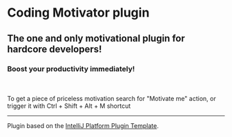 # Coding Motivator plugin

<!-- Plugin description -->
## The one and only motivational plugin for hardcore developers!
### Boost your productivity immediately!
<br>
<br>
To get a piece of priceless motivation search for "Motivate me" action, or trigger it with Ctrl + Shift + Alt + M shortcut
<!-- Plugin description end -->

---
Plugin based on the [IntelliJ Platform Plugin Template][template].

[template]: https://github.com/JetBrains/intellij-platform-plugin-template
